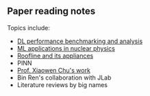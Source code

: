 ## Paper reading notes

Topics include:
- [DL performance benchmarking and analysis](./dl-perf/toc.md)
- [ML applications in nuclear physics](./ml-np/toc.md)
- [Roofline and its appliances](./roofline/toc.md)
- PINN
- [Prof. Xiaowen Chu's work](./chxw/toc.md)
- Bin Ren's collaboration with JLab
- Literature reviews by big names